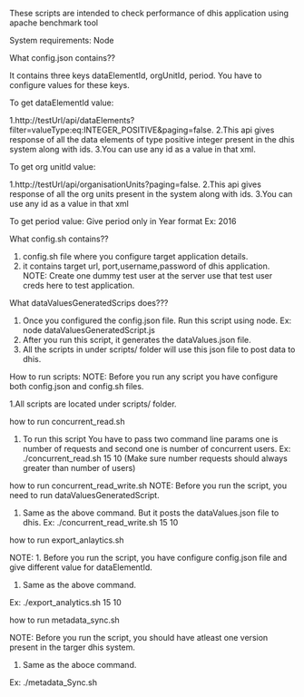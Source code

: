 These scripts are intended to check performance of dhis application using apache benchmark tool

System requirements:
  Node

What config.json contains??

It contains three keys dataElementId, orgUnitId, period. You have to configure values for these keys.

To get dataElementId value:

1.http://testUrl/api/dataElements?filter=valueType:eq:INTEGER_POSITIVE&paging=false.
2.This api gives response of all the data elements of type positive integer present in the dhis system along with ids.
3.You can use any id as a value in that xml.

To get org unitId value:

1.http://testUrl/api/organisationUnits?paging=false.
2.This api gives response of all the org units present in the system along with ids.
3.You can use any id as a value in that xml

To get period value:
  Give period only in Year format Ex: 2016

What config.sh contains??

1. config.sh file where you configure target application details.
2. it contains target url, port,username,password of dhis application.
NOTE: Create one dummy test user at the server use that test user creds here to test application.

What dataValuesGeneratedScrips does???

1. Once you configured the config.json file. Run this script using node.
  Ex: node dataValuesGeneratedScript.js
2. After you run this script, it generates the dataValues.json file.
3. All the scripts in under scripts/ folder will use this json file to post data to dhis.

How to run scripts:
NOTE: Before you run any script you have configure both config.json and config.sh files.

1.All scripts are located under scripts/ folder.

how to run concurrent_read.sh

1. To run this script You have to pass two command line params one is number of requests and second one is number of concurrent users.
  Ex: ./concurrent_read.sh 15 10 (Make sure number requests should always greater than number of users)

how to run concurrent_read_write.sh
NOTE: Before you run the script, you need to run dataValuesGeneratedScript.

1. Same as the above command. But it posts the dataValues.json file to dhis.
  Ex: ./concurrent_read_write.sh 15 10


how to run export_anlaytics.sh

NOTE: 1. Before you run the script, you have configure config.json file and give different value for dataElementId.

1. Same as the above command.

Ex: ./export_analytics.sh 15 10

how to run metadata_sync.sh

NOTE: Before you run the script, you should have atleast one version present in the targer dhis system.

1. Same as the aboce command.

Ex: ./metadata_Sync.sh


